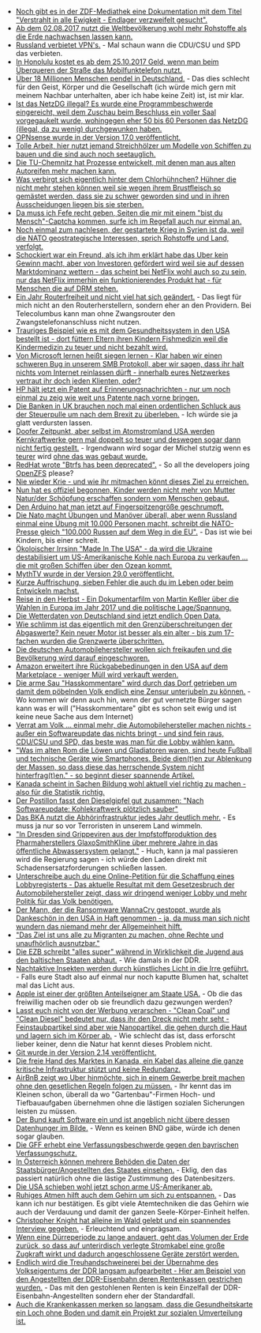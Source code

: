 * [Noch gibt es in der ZDF-Mediathek eine Dokumentation mit dem Titel "Verstrahlt in alle Ewigkeit - Endlager verzweifelt gesucht".](http://www.sonnenseite.com/de/tipps/planet-e.-verstrahlt-in-alle-ewigkeit-endlager-verzweifelt-gesucht.html)
* [Ab dem 02.08.2017 nutzt die Weltbevölkerung wohl mehr Rohstoffe als die Erde nachwachsen lassen kann.](http://www.sonnenseite.com/de/zukunft/erdueberlastungstag-am-2.-august-sind-natuerliche-ressourcen-aufgebraucht.html)
* [Russland verbietet VPN's.](http://www.reuters.com/article/us-russia-internet-idUSKBN1AF0QI) - Mal schaun wann die CDU/CSU und SPD das verbieten.
* [In Honolulu kostet es ab dem 25.10.2017 Geld, wenn man beim Überqueren der Straße das Mobilfunktelefon nutzt.](https://www.golem.de/news/honolulu-strafe-fuer-handynutzung-auf-der-strasse-1707-129204.html)
* [Über 18 Millionen Menschen pendel in Deutschland.](https://www.heise.de/newsticker/meldung/Pendler-Rekord-in-Deutschland-Der-Preis-ist-zunehmender-Stress-3786719.html) - Das dies schlecht für den Geist, Körper und die Gesellschaft (ich würde mich gern mit meinem Nachbar unterhalten, aber ich habe keine Zeit) ist, ist mir klar.
* [Ist das NetzDG illegal? Es wurde eine Programmbeschwerde eingereicht, weil dem Zuschau beim Beschluss ein voller Saal vorgegaukelt wurde, wohingegen eher 50 bis 60 Personen das NetzDG (illegal, da zu wenig) durchgewunken haben.](https://propagandaschau.wordpress.com/2017/07/31/programmbeschwerde-ueber-die-berichterstattung-zur-plenardebatte-zum-netzwerkdurchsetzungsgesetz/)
* [OPNsense wurde in der Version 17.0 veröffentlicht.](https://opnsense.org/opnsense-17-7-released/)
* [Tolle Arbeit, hier nutzt jemand Streichhölzer um Modelle von Schiffen zu bauen und die sind auch noch seetauglich.](https://www.heise.de/make/meldung/Seetuechtige-Ozeanriesen-aus-abgebrannten-Streichhoelzern-3784974.html?wt_mc=rss.ho.beitrag.atom&hg=1&hgi=0&hgf=false)
* [Die TU-Chemnitz hat Prozesse entwickelt, mit denen man aus alten Autoreifen mehr machen kann.](http://www.sonnenseite.com/de/wissenschaft/das-geheime-leben-der-altreifen.html)
* [Was verbirgt sich eigentlich hinter dem Chlorhühnchen? Hühner die nicht mehr stehen können weil sie wegen ihrem Brustfleisch so gemästet werden, dass sie zu schwer geworden sind und in ihren Ausscheidungen liegen bis sie sterben.](https://www.heise.de/tp/features/Streit-um-amerikanische-Chlorhuehnchen-im-Brexit-Grossbritannien-3787646.html)
* [Da muss ich Fefe recht geben, Seiten die mir mit einem "bist du Mensch"-Captcha kommen, surfe ich im Regefall auch nur einmal an.](https://blog.fefe.de/?ts=a77ef092)
* [Noch einmal zum nachlesen, der gestartete Krieg in Syrien ist da, weil die NATO geostrategische Interessen, sprich Rohstoffe und Land, verfolgt.](https://www.heise.de/tp/features/Es-ging-und-geht-um-geostrategische-Interessen-3701916.html)
* [Schockiert war ein Freund, als ich ihm erklärt habe das Uber kein Gewinn macht, aber von Investoren gefördert wird weil sie auf dessen Marktdominanz wettern - das scheint bei NetFlix wohl auch so zu sein, nur das NetFlix immerhin ein funktionierendes Produkt hat - für Menschen die auf DRM stehen.](https://blog.fefe.de/?ts=a77effe8)
* [Ein Jahr Routerfreiheit und nicht viel hat sich geändert.](https://www.golem.de/news/ein-jahr-routerfreiheit-die-freiheit-die-keiner-haben-will-1708-129233.html) - Das liegt für mich nicht an den Routerherstellern, sondern eher an den Providern. Bei Telecolumbus kann man ohne Zwangsrouter den Zwangstelefonanschluss nicht nutzen. 
* [Trauriges Beispiel wie es mit dem Gesundheitssystem in den USA bestellt ist - dort füttern Eltern ihren Kindern Fishmedizin weil die Kindermedizin zu teuer und nicht bezahlt wird.](https://blog.fefe.de/?ts=a77e948e)
* [Von Microsoft lernen heißt siegen lernen - Klar haben wir einen schweren Bug in unserem SMB Protokoll, aber wir sagen, dass ihr halt nichts vom Internet reinlassen dürft - innerhalb eures Netzwerkes vertraut ihr doch jeden Klienten, oder?](https://www.heise.de/security/meldung/SMBloris-fuellt-kompletten-Arbeitsspeicher-3788252.html)
* [HP hält jetzt ein Patent auf Erinnerungsnachrichten - nur um noch einmal zu zeig wie weit uns Patente nach vorne bringen.](https://www.eff.org/deeplinks/2017/07/stupid-patent-month-hp-patents-reminder-messages)
* [Die Banken in UK brauchen noch mal einen ordentlichen Schluck aus der Steuerpulle um nach dem Brexit zu überleben.](https://blog.fefe.de/?ts=a77eb3ec) - Ich würde sie ja glatt verdursten lassen.
* [Doofer Zeitpunkt, aber selbst im Atomstromland USA werden Kernkraftwerke gern mal doppelt so teuer und deswegen sogar dann nicht fertig gestellt.](https://www.nytimes.com/2017/07/31/climate/nuclear-power-project-canceled-in-south-carolina.html) - Irgendwann wird sogar der Michel stutzig wenn es [teurer](https://www.heise.de/forum/Telepolis/Kommentare/Trumps-propagierte-Wiederbelebung-der-Atomenergie-erfaehrt-Daempfer/Durchkorrumpierte-Gesellschaften/posting-30801754/show/) wird [ohne das was gebaut wurde.](https://www.heise.de/tp/features/Trumps-propagierte-Wiederbelebung-der-Atomenergie-erfaehrt-Daempfer-3789032.html)
* [RedHat wrote "Btrfs has been deprecated".](http://www.phoronix.com/scan.php?page=news_item&px=Red-Hat-Deprecates-Btrfs-Again) - So all the developers joing [OpenZFS](http://open-zfs.org) please?
* [Nie wieder Krie - und wie ihr mitmachen könnt dieses Ziel zu erreichen.](https://niewiederkrieg.org/teilnehmen/)
* [Nun hat es offiziel begonnen, Kinder werden nicht mehr von Mutter Natur/der Schöpfung erschaffen sondern vom Menschen gebaut.](https://www.heise.de/newsticker/meldung/US-Forscher-nehmen-erstmals-Gen-Editierungen-an-menschlichen-Embryos-vor-3788228.html)
* [Den Arduino hat man jetzt auf Fingerspitzengröße geschrumpft.](https://www.heise.de/make/meldung/Arduino-kompatibel-und-winzig-Mikrocontroller-Pico-3788045.html)
* [Die Nato macht Übungen und Manöver überall, aber wenn Russland einmal eine Übung mit 10.000 Personen macht, schreibt die NATO-Presse gleich "100.000 Russen auf dem Weg in die EU".](https://www.heise.de/tp/features/Wer-hat-Angst-vor-dem-russischen-Manoever-Zapad-2017-3789970.html) - Das ist wie bei Kindern, bis einer schreit.
* [Ökoloischer Irrsinn "Made In The USA" - da wird die Ukraine destabilisiert um US-Amerikanische Kohle nach Europa zu verkaufen ... die mit großen Schiffen über den Ozean kommt.](https://www.heise.de/tp/features/Ukraine-US-Lieferungen-sollen-Donbass-Kohle-ersetzten-3789957.html)
* [MythTV wurde in der Version 29.0 veröffentlicht.](https://www.pro-linux.de/news/1/25003/mythtv-290-freigegeben.html)
* [Kurze Auffrischung, sieben Fehler die auch du im Leben oder beim Entwickeln machst.](https://opensource.com/article/17/8/mistakes-open-source-avoid)
* [Reise in den Herbst - Ein Dokumentarfilm von Martin Keßler über die Wahlen in Europa im Jahr 2017 und die politische Lage/Spannung.](http://new.neuewut.de/)
* [Die Wetterdaten von Deutschland sind jetzt endlich Open Data.](https://www.golem.de/news/deutscher-wetterdienst-wetterdaten-sind-jetzt-open-data-1708-129258.html)
* [Wie schlimm ist das eigentlich mit den Grenzüberschreitungen der Abgaswerte? Kein neuer Motor ist besser als ein alter - bis zum 17-fachen wurden die Grenzwerte überschritten.](https://blog.fefe.de/?ts=a77f739a)
* [Die deutschen Automobilehersteller wollen sich freikaufen und die Bevölkerung wird darauf eingeschworen.](https://www.golem.de/news/diesel-gipfel-mobilitaetsfonds-und-software-update-statt-neuer-hardware-1708-129271.html)
* [Amazon erweitert ihre Rückgabebedinungen in den USA auf dem Marketplace - weniger Müll wird verkauft werden.](https://blog.fefe.de/?ts=a77f3ab4)
* [Die arme Sau "Hasskommentare" wird durch das Dorf getrieben um damit dem pöbelnden Volk endlich eine Zensur unterjubeln zu können.](http://npr.news.eulu.info/2017/08/02/hass-postings-na-und/?pk_campaign=feed&pk_kwd=hass-postings-na-und) - Wo kommen wir denn auch hin, wenn der gut vernetzte Bürger sagen kann was er will ("Hasskommentare" gibt es schon seit ewig und ist keine neue Sache aus dem Internet)
* [Verrat am Volk ... einmal mehr, die Automobilehersteller machen nichts - außer ein Softwareupdate das nichts bringt - und sind fein raus, CDU/CSU und SPD, das beste was man für die Lobby wählen kann.](http://www.sonnenseite.com/de/politik/beim-diesel-bleibt-alles-freiwillig.html)
* ["Was im alten Rom die Löwen und Gladiatoren waren, sind heute Fußball und technische Geräte wie Smartphones. Beide dien(t)en zur Ablenkung der Massen, so dass diese das herrschende System nicht hinterfrag(t)en." - so beginnt dieser spannende Artikel.](http://www.neopresse.com/reisen/biometrie-und-kontrolle-wie-man-die-identifizierung-per-gesichtserkennungssoftware-den-menschen-schmackhaft-machen-will/)
* [Kanada scheint in Sachen Bildung wohl aktuell viel richtig zu machen - also für die Statistik richtig.](http://www.bbc.com/news/business-40708421)
* [Der Postillon fasst den Dieselgipfel gut zusammen: "Nach Softwareupdate: Kohlekraftwerk plötzlich sauber"](http://www.der-postillon.com/2017/08/softwareupdate.html)
* [Das BKA nutzt die Abhörinfrastruktur jedes Jahr deutlich mehr.](https://www.heise.de/newsticker/meldung/Bundesbehoerden-setzten-digitale-Ermittlungsinstrumente-intensiver-ein-3792173.html) - Es muss ja nur so vor Terroristen in unserem Land wimmeln.
* ["In Dresden sind Grippeviren aus der Impfstoffproduktion des Pharmaherstellers GlaxoSmithKline über mehrere Jahre in das öffentliche Abwassersystem gelangt."](http://www.mdr.de/sachsen/dresden/grippe-viren-im-abwasser-glaxosmithkline-100.html) - Huch, kann ja mal passieren wird die Regierung sagen - ich würde den Laden direkt mit Schadensersatzforderungen schließen lassen.
* [Unterschreibe auch du eine Online-Petition für die Schaffung eines Lobbyregisterts - Das aktuelle Resultat mit dem Gesetzesbruch der Automobilehersteller zeigt, dass wir dringend weniger Lobby und mehr Politik für das Volk benötigen.](https://www.lobbycontrol.de/2017/06/aktion-zur-bundestagswahl-wissen-was-drin-steckt/)
* [Der Mann, der die Ransomware WannaCry gestoppt, wurde als Dankeschön in den USA in Haft genommen - ja, da muss man sich nicht wundern das niemand mehr der Allgemeinheit hilft.](https://motherboard.vice.com/en_us/article/ywp8k5/researcher-who-stopped-wannacry-ransomware-detained-in-us-after-def-con)
* ["Das Ziel ist uns alle zu Migranten zu machen, ohne Rechte und unaufhörlich ausnutzbar."](http://npr.news.eulu.info/2017/08/04/migranten-sind-die-neuen-sklaven-des-kapitalismus/?pk_campaign=feed&pk_kwd=migranten-sind-die-neuen-sklaven-des-kapitalismus)
* [Die EZB schreibt "alles super" während in Wirklichkeit die Jugend aus den baltischen Staaten abhaut.](http://norberthaering.de/de/27-german/news/870-ezb-lettland-litauen) - Wie damals in der DDR.
* [Nachtaktive Insekten werden durch künstliches Licht in die Irre geführt.](http://www.sonnenseite.com/de/wissenschaft/lichtverschmutzung-bedroht-die-bestaeubung.html) - Falls eure Stadt also auf einmal nur noch kaputte Blumen hat, schaltet mal das Licht aus.
* [Apple ist einer der größten Anteilseigner am Staate USA.](https://blog.fefe.de/?ts=a77b7a81) - Ob die das freiwillig machen oder ob sie freundlich dazu gezwungen werden?
* [Lasst euch nicht von der Werbung verarschen - "Clean Coal" und "Clean Diesel" bedeutet nur, dass ihr den Dreck nicht mehr seht - Feinstaubpartikel sind aber wie Nanopartikel, die gehen durch die Haut und lagern sich im Körper ab.](https://www.heise.de/tp/features/Clean-Energy-Ihr-seid-doch-nicht-ganz-sauber-3793076.html) - Wie schlecht das ist, dass erforscht lieber keiner, denn die Natur hat kennt dieses Problem nicht.
* [Git wurde in der Version 2.14 veröffentlicht.](https://raw.githubusercontent.com/git/git/master/Documentation/RelNotes/2.14.0.txt)
* [Die freie Hand des Marktes in Kanada, ein Kabel das alleine die ganze kritische Infrastruktur stützt und keine Redundanz.](https://www.heise.de/newsticker/meldung/Ostkanada-Ein-kaputtes-Kabel-stoppt-Notruf-Banken-Flugzeuge-3793628.html)
* [AirBnB zeigt wo Uber hinmöchte, sich in einem Gewerbe breit machen ohne den gesetlichen Regeln folgen zu müssen.](https://www.heise.de/newsticker/meldung/Tourismus-Riese-Airbnb-Private-Online-Zimmervermittlung-war-gestern-3793588.html) - Ihr kennt das im Kleinen schon, überall da wo "Gartenbau"-Firmen Hoch- und Tiefbauaufgaben übernehmen ohne die lästigen sozialen Sicherungen leisten zu müssen.
* [Der Bund kauft Software ein und ist angeblich nicht übere dessen Datenhunger im Bilde.](https://www.heise.de/newsticker/meldung/Anwendung-zur-Breitbandmessung-der-Bundesnetzagentur-hat-Datenhunger-3793392.html) - Wenn es keinen BND gäbe, würde ich denen sogar glauben.
* [Die GFF erhebt eine Verfassungsbeschwerde gegen den bayrischen Verfassungschutz.](https://blog.fefe.de/?ts=a77aa6c7)
* [In Österreich können mehrere Behöden die Daten der Staatsbürger/Angestellten des Staates einsehen.](http://orf.at/stories/2401914/) - Eklig, den das passiert natürlich ohne die lästige Zustimmung des Datenbesitzers.
* [Die USA schieben wohl jetzt schon arme US-Amerikaner ab.](https://blog.fefe.de/?ts=a77aa3dd)
* [Ruhiges Atmen hilft auch dem Gehirn um sich zu entspannen.](https://www.heise.de/tp/features/Ganz-tief-durchatmen-3784369.html) - Das kann ich nur bestätigen. Es gibt viele Atemtechniken die das Gehirn wie auch der Verdauung und damit der ganzen Seele-Körper-Einheit helfen.
* [Christopher Knight hat alleine im Wald gelebt und ein spannendes Interview gegeben.](http://hazlitt.net/feature/there-have-always-existed-people-whove-simply-wanted-be-alone-interview-michael-finkel) - Erleuchtend und einprägsam.
* [Wenn eine Dürreperiode zu lange andauert, geht das Volumen der Erde zurück, so dass auf unterirdisch verlegte Stromkabel eine große Zugkraft wirkt und dadurch angeschlossene Geräte zerstört werden.](https://blog.fefe.de/?ts=a7781eb0)
* [Endlich wird die Treuhandschweinerei bei der Übernahme des Volkseigentums der DDR langsam aufgearbeitet - Hier am Beispiel von den Angestellten der DDR-Eisenbahn deren Rentenkassen gestrichen wurden.](https://blog.fefe.de/?ts=a7781cbe) - Das mit den gestohlenen Renten is kein Einzelfall der DDR-Eisenbahn-Angestellten sondern eher der Standardfall.
* [Auch die Krankenkassen merken so langsam, dass die Gesundheitskarte ein Loch ohne Boden und damit ein Projekt zur sozialen Umverteilung ist.](https://www.golem.de/news/medizin-gesundheitskarte-steht-vor-endgueltigem-aus-1708-129328.html)
